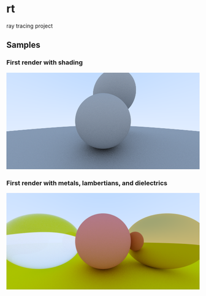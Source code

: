 # rt
ray tracing project

## Samples
### First render with shading
![alt text](https://github.com/bkamras09/rt/blob/main/100-samples.png)
### First render with metals, lambertians, and dielectrics
![alt text](https://github.com/bkamras09/rt/blob/material-support/materials.png)
